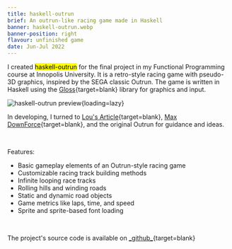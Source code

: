 ```yaml
---
title: haskell-outrun
brief: An outrun-like racing game made in Haskell
banner: haskell-outrun.webp
banner-position: right
flavour: unfinished game
date: Jun-Jul 2022
---
```


I created <mark class="highlight">haskell-outrun</mark> for the final project in my Functional Programming course at Innopolis University. It is a retro-style racing game with pseudo-3D graphics, inspired by the SEGA classic Outrun. The game is written in Haskell using the [Gloss](https://hackage.haskell.org/package/gloss){target=blank} library for graphics and input.

![haskell-outrun preview](https://raw.githubusercontent.com/danielpancake/haskell-outrun/main/assets/preview.gif){loading=lazy}

In developing, I turned to [Lou\'s Article](https://web.archive.org/web/20230126045954/http://www.extentofthejam.com/pseudo/){target=blank}, [Max DownForce](https://youtu.be/CJKgefRQh1I){target=blank}, and the original Outrun for guidance and ideas.

<br />

Features:

- Basic gameplay elements of an Outrun-style racing game
- Customizable racing track building methods
- Infinite looping race tracks
- Rolling hills and winding roads
- Static and dynamic road objects
- Game metrics like laps, time, and speed
- Sprite and sprite-based font loading

<br />

The project's source code is available on [\_github\_](https://github.com/danielpancake/haskell-outrun){target=blank}
